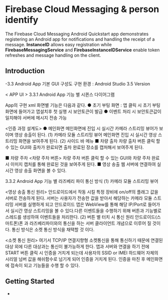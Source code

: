 Firebase Cloud Messaging & person identify
==============================

The Firebase Cloud Messaging Android Quickstart app demonstrates registering
an Android app for notifications and handling the receipt of a message.
**InstanceID** allows easy registration while **FirebaseMessagingService** and **FirebaseInstanceIDService**
enable token refreshes and message handling on the client.

Introduction
------------

-3.3 Android App 기본 GUI 구성도
구현 환경 : Android Studio 3.5 Version

< APP UI >
3.3.1 Android App 기능 별 시퀸스 다이어그램

			
App의 구현 xml 화면별 기능은 다음과 같다.
● 초기 부팅 화면 : 앱 클릭 시 초기 부팅화면에 들어가고 앱설치후 첫 실행 시 보안토큰이 발급
● 이벤트 처리 시 보안토큰값이 일치해야 서버에 메시지 전송 가능


<인증 과정 설계도>
● 메인화면
메인화면에 진입 시 실시간 카메라 스트리밍 뷰어가 보이며 영상 송출이 된다.
(1) 카메라 모듈 스트리밍 뷰어
메인화면 진입 시 실시간 영상 스트리밍 화면을 보여주게 된다.
(2) 사이드 바 메뉴
■ 차량 출차
차량 출차 버튼 클릭 할 수 있는 GUI와 출차가 완료되면 출차 완료된 장소를 캡처해서 보여주게 된다.

■ 차량 주차
<차량 주차 버튼>
차량 주차 버튼 클릭 할 수 있는 GUI와 차량 주차 완료 시 이미지 캡처를 통해 완료된 것을 보여주게 된다.
■ 영상 송출
웹 서버에 연결하여 실시간 영상 송출 화면을 볼 수 있다.

3.3.2 Android App 기능 별 라즈베리 파이 통신 방식
(1) 카메라 모듈 스트리밍 뷰어

<영상 송출 통신 원리>
안드로이드에서 작동 시킬 특정 장비에 on/off의 플래그 값을 서버로 전송하게 된다. 서버는 사용자가 전송한 값을 받아서 해당하는 카메라 모듈 스트리밍 서버를 실행하게 되고 안드로이드 앱은 WebView를 통해 해당 IP/Port로 들어가서 실시간 영상 스트리밍을 볼 수 있다.다른 이벤트들을 수행하기 위해 버튼과 기능별로 스레드를 생성하여 이벤트들을 처리한다.
(2) 버튼 별 터치 시 통신 원리
안드로이드(스마트폰)폰 과 라즈베리파이와의 통신을 하는 서버 클라이언트 개념으로 이루어 질 것이다. 통신 방식은 소켓 통신 방식을 채택할 것 이다.

<소켓 통신 원리>
여기서 TCP/IP 연결지향형 소켓통신을 통해 통신하기 때문에 연결된 대상 외에 다른 대상과는 통신이 불가능하게 한다. 앱과 서버와 연결을 하기 전에 START 버튼 클릭 시 인증을 거치게 되는데 사용자의 SSID or IMEI 하드웨어 자체의 시리얼 넘버 값을 해쉬함수로 넘기게 되어 인증을 거치게 된다. 인증을 마친 후 메인화면에 접속이 되고 기능들을 수행 할 수 있다.
 

Getting Started
---------------

- 
